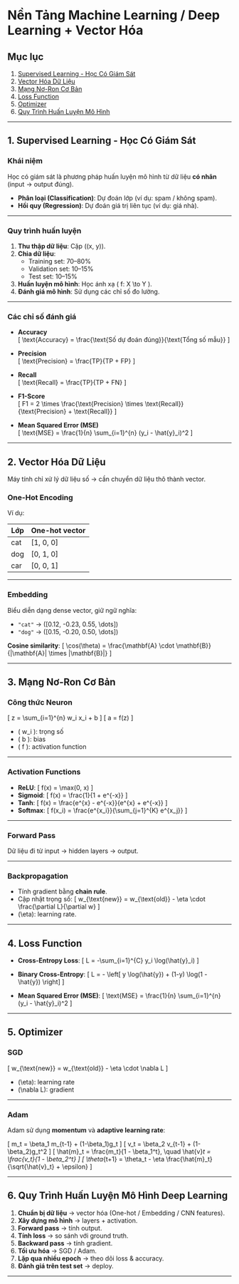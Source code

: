 # Nền Tảng Machine Learning / Deep Learning + Vector Hóa

## Mục lục
1. [Supervised Learning - Học Có Giám Sát](#1-supervised-learning---học-có-giám-sát)
2. [Vector Hóa Dữ Liệu](#2-vector-hóa-dữ-liệu)
3. [Mạng Nơ-Ron Cơ Bản](#3-mạng-nơ-ron-cơ-bản)
4. [Loss Function](#4-loss-function)
5. [Optimizer](#5-optimizer)
6. [Quy Trình Huấn Luyện Mô Hình](#6-quy-trình-huấn-luyện-mô-hình-deep-learning)

---

## 1. Supervised Learning - Học Có Giám Sát

### Khái niệm
Học có giám sát là phương pháp huấn luyện mô hình từ dữ liệu **có nhãn** (input → output đúng).

- **Phân loại (Classification)**: Dự đoán lớp (ví dụ: spam / không spam).
- **Hồi quy (Regression)**: Dự đoán giá trị liên tục (ví dụ: giá nhà).

---

### Quy trình huấn luyện

1. **Thu thập dữ liệu**: Cặp \((x, y)\).
2. **Chia dữ liệu**:
   - Training set: 70–80%
   - Validation set: 10–15%
   - Test set: 10–15%
3. **Huấn luyện mô hình**: Học ánh xạ \( f: X \to Y \).
4. **Đánh giá mô hình**: Sử dụng các chỉ số đo lường.

---

### Các chỉ số đánh giá

- **Accuracy**  
\[
\text{Accuracy} = \frac{\text{Số dự đoán đúng}}{\text{Tổng số mẫu}}
\]

- **Precision**  
\[
\text{Precision} = \frac{TP}{TP + FP}
\]

- **Recall**  
\[
\text{Recall} = \frac{TP}{TP + FN}
\]

- **F1-Score**  
\[
F1 = 2 \times \frac{\text{Precision} \times \text{Recall}}{\text{Precision} + \text{Recall}}
\]

- **Mean Squared Error (MSE)**  
\[
\text{MSE} = \frac{1}{n} \sum_{i=1}^{n} (y_i - \hat{y}_i)^2
\]

---

## 2. Vector Hóa Dữ Liệu

Máy tính chỉ xử lý dữ liệu số → cần chuyển dữ liệu thô thành vector.

### One-Hot Encoding
Ví dụ:

| Lớp | One-hot vector |
|-----|---------------|
| cat | [1, 0, 0]     |
| dog | [0, 1, 0]     |
| car | [0, 0, 1]     |

---

### Embedding
Biểu diễn dạng dense vector, giữ ngữ nghĩa:
- `"cat"` → \([0.12, -0.23, 0.55, \dots]\)
- `"dog"` → \([0.15, -0.20, 0.50, \dots]\)

**Cosine similarity**:
\[
\cos(\theta) = \frac{\mathbf{A} \cdot \mathbf{B}}{\|\mathbf{A}\| \times \|\mathbf{B}\|}
\]

---

## 3. Mạng Nơ-Ron Cơ Bản

### Công thức Neuron
\[
z = \sum_{i=1}^{n} w_i x_i + b
\]
\[
a = f(z)
\]
- \( w_i \): trọng số  
- \( b \): bias  
- \( f \): activation function

---

### Activation Functions

- **ReLU**:
\[
f(x) = \max(0, x)
\]
- **Sigmoid**:
\[
f(x) = \frac{1}{1 + e^{-x}}
\]
- **Tanh**:
\[
f(x) = \frac{e^{x} - e^{-x}}{e^{x} + e^{-x}}
\]
- **Softmax**:
\[
f(x_i) = \frac{e^{x_i}}{\sum_{j=1}^{K} e^{x_j}}
\]

---

### Forward Pass
Dữ liệu đi từ input → hidden layers → output.

---

### Backpropagation
- Tính gradient bằng **chain rule**.
- Cập nhật trọng số:
\[
w_{\text{new}} = w_{\text{old}} - \eta \cdot \frac{\partial L}{\partial w}
\]
- \(\eta\): learning rate.

---

## 4. Loss Function

- **Cross-Entropy Loss**:
\[
L = -\sum_{i=1}^{C} y_i \log(\hat{y}_i)
\]

- **Binary Cross-Entropy**:
\[
L = - \left[ y \log(\hat{y}) + (1-y) \log(1 - \hat{y}) \right]
\]

- **Mean Squared Error (MSE)**:
\[
\text{MSE} = \frac{1}{n} \sum_{i=1}^{n} (y_i - \hat{y}_i)^2
\]

---

## 5. Optimizer

### SGD
\[
w_{\text{new}} = w_{\text{old}} - \eta \cdot \nabla L
\]
- \(\eta\): learning rate  
- \(\nabla L\): gradient

---

### Adam
Adam sử dụng **momentum** và **adaptive learning rate**:

\[
m_t = \beta_1 m_{t-1} + (1-\beta_1)g_t
\]
\[
v_t = \beta_2 v_{t-1} + (1-\beta_2)g_t^2
\]
\[
\hat{m}_t = \frac{m_t}{1 - \beta_1^t}, \quad \hat{v}_t = \frac{v_t}{1 - \beta_2^t}
\]
\[
\theta_{t+1} = \theta_t - \eta \frac{\hat{m}_t}{\sqrt{\hat{v}_t} + \epsilon}
\]

---

## 6. Quy Trình Huấn Luyện Mô Hình Deep Learning

1. **Chuẩn bị dữ liệu** → vector hóa (One-hot / Embedding / CNN features).
2. **Xây dựng mô hình** → layers + activation.
3. **Forward pass** → tính output.
4. **Tính loss** → so sánh với ground truth.
5. **Backward pass** → tính gradient.
6. **Tối ưu hóa** → SGD / Adam.
7. **Lặp qua nhiều epoch** → theo dõi loss & accuracy.
8. **Đánh giá trên test set** → deploy.

---

